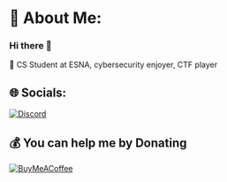 # 💫 About Me:
### Hi there 👋


👯 CS Student at ESNA, cybersecurity enjoyer, CTF player<br>


## 🌐 Socials:
[![Discord](https://img.shields.io/badge/Discord-%237289DA.svg?logo=discord&logoColor=white)](https://discord.gg/Neoreo#6395)

## 💰 You can help me by Donating
[![BuyMeACoffee](https://img.shields.io/badge/Buy%20Me%20a%20Coffee-ffdd00?style=for-the-badge&logo=buy-me-a-coffee&logoColor=black)](https://www.buymeacoffee.com/Neoreo) 

  
<!-- Proudly created with GPRM ( https://gprm.itsvg.in ) -->

